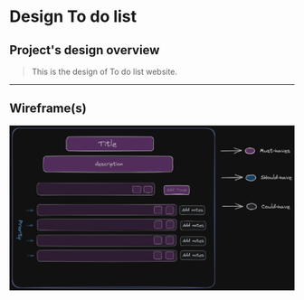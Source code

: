 # Design To do list

## Project's design overview

> This is the design of To do list website.

---

## Wireframe(s)

![Wireframe](../assets/design.png)